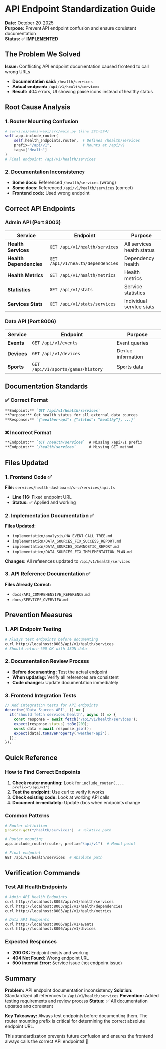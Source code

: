 # API Endpoint Standardization Guide

**Date:** October 20, 2025  
**Purpose:** Prevent API endpoint confusion and ensure consistent documentation  
**Status:** ✅ **IMPLEMENTED**

## The Problem We Solved

**Issue:** Conflicting API endpoint documentation caused frontend to call wrong URLs
- **Documentation said:** `/health/services` 
- **Actual endpoint:** `/api/v1/health/services`
- **Result:** 404 errors, UI showing pause icons instead of healthy status

## Root Cause Analysis

### 1. Router Mounting Confusion
```python
# services/admin-api/src/main.py (line 291-294)
self.app.include_router(
    self.health_endpoints.router,  # Defines /health/services
    prefix="/api/v1",              # Mounts at /api/v1
    tags=["Health"]
)
# Final endpoint: /api/v1/health/services
```

### 2. Documentation Inconsistency
- **Some docs:** Referenced `/health/services` (wrong)
- **Some docs:** Referenced `/api/v1/health/services` (correct)
- **Frontend code:** Used wrong endpoint

## Correct API Endpoints

### Admin API (Port 8003)
| Service | Endpoint | Purpose |
|---------|----------|---------|
| **Health Services** | `GET /api/v1/health/services` | All services health status |
| **Health Dependencies** | `GET /api/v1/health/dependencies` | Dependency health |
| **Health Metrics** | `GET /api/v1/health/metrics` | Health metrics |
| **Statistics** | `GET /api/v1/stats` | Service statistics |
| **Services Stats** | `GET /api/v1/stats/services` | Individual service stats |

### Data API (Port 8006)
| Service | Endpoint | Purpose |
|---------|----------|---------|
| **Events** | `GET /api/v1/events` | Event queries |
| **Devices** | `GET /api/v1/devices` | Device information |
| **Sports** | `GET /api/v1/sports/games/history` | Sports data |

## Documentation Standards

### ✅ Correct Format
```markdown
**Endpoint:** `GET /api/v1/health/services`
**Purpose:** Get health status for all external data sources
**Response:** `{"weather-api": {"status": "healthy"}, ...}`
```

### ❌ Incorrect Format
```markdown
**Endpoint:** `GET /health/services`  # Missing /api/v1 prefix
**Endpoint:** `/health/services`      # Missing GET method
```

## Files Updated

### 1. Frontend Code ✅
**File:** `services/health-dashboard/src/services/api.ts`
- **Line 116:** Fixed endpoint URL
- **Status:** ✅ Applied and working

### 2. Implementation Documentation ✅
**Files Updated:**
- `implementation/analysis/HA_EVENT_CALL_TREE.md`
- `implementation/DATA_SOURCES_FIX_SUCCESS_REPORT.md`
- `implementation/DATA_SOURCES_DIAGNOSTIC_REPORT.md`
- `implementation/DATA_SOURCES_FIX_IMPLEMENTATION_PLAN.md`

**Changes:** All references updated to `/api/v1/health/services`

### 3. API Reference Documentation ✅
**Files Already Correct:**
- `docs/API_COMPREHENSIVE_REFERENCE.md`
- `docs/SERVICES_OVERVIEW.md`

## Prevention Measures

### 1. API Endpoint Testing
```bash
# Always test endpoints before documenting
curl http://localhost:8003/api/v1/health/services
# Should return 200 OK with JSON data
```

### 2. Documentation Review Process
- **Before documenting:** Test the actual endpoint
- **When updating:** Verify all references are consistent
- **Code changes:** Update documentation immediately

### 3. Frontend Integration Tests
```typescript
// Add integration tests for API endpoints
describe('Data Sources API', () => {
  it('should fetch services health', async () => {
    const response = await fetch('/api/v1/health/services');
    expect(response.status).toBe(200);
    const data = await response.json();
    expect(data).toHaveProperty('weather-api');
  });
});
```

## Quick Reference

### How to Find Correct Endpoints
1. **Check router mounting:** Look for `include_router(..., prefix="/api/v1")`
2. **Test the endpoint:** Use curl to verify it works
3. **Check existing code:** Look at working API calls
4. **Document immediately:** Update docs when endpoints change

### Common Patterns
```python
# Router definition
@router.get("/health/services")  # Relative path

# Router mounting  
app.include_router(router, prefix="/api/v1")  # Mount point

# Final endpoint
GET /api/v1/health/services  # Absolute path
```

## Verification Commands

### Test All Health Endpoints
```bash
# Admin API Health Endpoints
curl http://localhost:8003/api/v1/health/services
curl http://localhost:8003/api/v1/health/dependencies  
curl http://localhost:8003/api/v1/health/metrics

# Data API Endpoints
curl http://localhost:8006/api/v1/events
curl http://localhost:8006/api/v1/devices
```

### Expected Responses
- **200 OK:** Endpoint exists and working
- **404 Not Found:** Wrong endpoint URL
- **500 Internal Error:** Service issue (not endpoint issue)

## Summary

**Problem:** API endpoint documentation inconsistency
**Solution:** Standardized all references to `/api/v1/health/services`
**Prevention:** Added testing requirements and review process
**Status:** ✅ All documentation updated and consistent

**Key Takeaway:** Always test endpoints before documenting them. The router mounting prefix is critical for determining the correct absolute endpoint URL.

This standardization prevents future confusion and ensures the frontend always calls the correct API endpoints! 🎉


